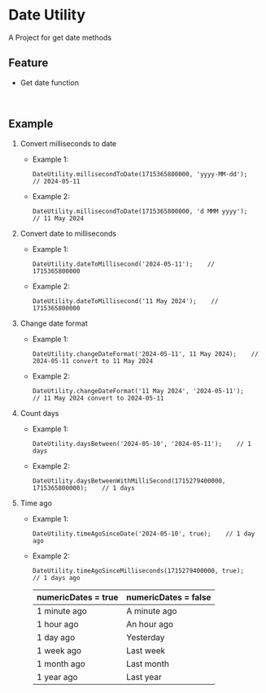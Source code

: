 # Date Utility

A Project for get date methods

## Feature

- Get date function

&#10240; <!-- line space -->
&#10240; <!-- line space -->


## Example

1. Convert milliseconds to date

    - Example 1:
 
          DateUtility.millisecondToDate(1715365800000, 'yyyy-MM-dd');    // 2024-05-11
      
    - Example 2:
 
          DateUtility.millisecondToDate(1715365800000, 'd MMM yyyy');    // 11 May 2024
2. Convert date to milliseconds

    - Example 1:
 
          DateUtility.dateToMillisecond('2024-05-11');    // 1715365800000
      
    - Example 2:
 
          DateUtility.dateToMillisecond('11 May 2024');    // 1715365800000
3. Change date format

    - Example 1:
 
          DateUtility.changeDateFormat('2024-05-11', 11 May 2024);    // 2024-05-11 convert to 11 May 2024
      
    - Example 2:
 
          DateUtility.changeDateFormat('11 May 2024', '2024-05-11');    // 11 May 2024 convert to 2024-05-11

4. Count days
  
    - Example 1:
 
          DateUtility.daysBetween('2024-05-10', '2024-05-11');    // 1 days
      
    - Example 2:
 
          DateUtility.daysBetweenWithMilliSecond(1715279400000, 1715365800000);    // 1 days

5. Time ago
   
    - Example 1:
 
          DateUtility.timeAgoSinceDate('2024-05-10', true);    // 1 day ago
      
    - Example 2:
 
          DateUtility.timeAgoSinceMilliseconds(1715279400000, true);    // 1 days ago

      | numericDates = true | numericDates = false |
      |-------------------- | -------------------- |
      | 1 minute ago        | A minute ago         |
      | 1 hour ago          | An hour ago          |  
      | 1 day ago           | Yesterday            |
      | 1 week ago          | Last week            |
      | 1 month ago         | Last month           |
      | 1 year ago          | Last year            |




   

